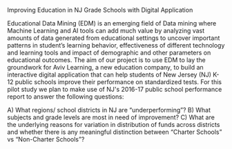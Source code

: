 Improving Education in NJ Grade Schools with Digital Application

Educational Data Mining (EDM) is an emerging field of Data mining where Machine Learning and AI tools can add much value by analyzing vast amounts of data generated from educational settings to uncover important patterns in student’s learning behavior, effectiveness of different technology and learning tools and impact of demographic and other parameters on educational outcomes. The aim of our project is to use EDM to lay the groundwork for Aviv Learning, a new education company, to build an interactive digital application that can help students of New Jersey (NJ) K-12 public schools improve their performance on standardized tests. For this pilot study we plan to make use of NJ's 2016-17 public school performance report to answer the following questions:

A) What regions/ school districts in NJ are “underperforming”?
B) What subjects and grade levels are most in need of improvement?
C) What are the underlying reasons for variation in distribution of funds across districts and whether there is any meaningful distinction between “Charter Schools” vs “Non-Charter Schools”?
